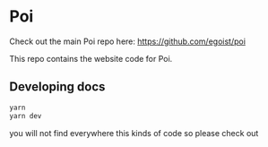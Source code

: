 # Poi

Check out the main Poi repo here: https://github.com/egoist/poi

This repo contains the website code for Poi.

## Developing docs

```bash
yarn 
yarn dev
```
you will not find  everywhere this kinds of code so please check out 
